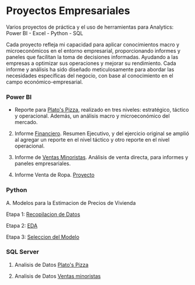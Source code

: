 # Proyectos Empresariales 
Varios proyectos de práctica y el uso de herramientas para Analytics:  Power BI - Excel - Python - SQL

Cada proyecto refleja mi capacidad para aplicar conocimientos macro y microeconómicos en el entorno empresarial, proporcionando informes y paneles que facilitan la toma de decisiones informadas. Ayudando a las empresas a optimizar sus operaciones y mejorar su rendimiento. Cada informe y análisis ha sido diseñado meticulosamente para abordar las necesidades específicas del negocio, con base al conocimiento en el campo económico-empresarial.

### Power BI

- Reporte para [Plato's Pizza](https://github.com/EvelynOr/4.Portafolio/tree/main/Proyectos_Empresariales/Pizza%20Challenge), realizado en tres niveles: estratégico, táctico y operacional. Además, un análisis macro y microeconómico del mercado.
    
2. Informe [Financiero](https://github.com/EvelynOr/4.Portafolio/tree/main/Proyectos_Empresariales/Finanzas). Resumen Ejecutivo, y del ejercicio original se amplió al agregar un reporte en el nivel táctico y otro reporte en el nivel operacional.

3. Informe de [Ventas Minoristas](https://github.com/EvelynOr/4.Portafolio/tree/main/Proyectos_Empresariales/Ventas%20Minorista). Análisis de venta directa, para informes y paneles empresariales. 

4. Informe Venta de Ropa. [Proyecto](https://github.com/EvelynOr/4.Portafolio/tree/main/Proyectos_Empresariales/Venta%20de%20Ropa)


### Python

A. Modelos para la Estimacion de Precios de Vivienda

Etapa 1: [Recopilacion de Datos](https://github.com/EvelynOr/Python/tree/main/1.%20Proyectos/1.%20House%20Price%20Prediction)

Etapa 2: [EDA](https://github.com/EvelynOr/Python/blob/main/1.%20Proyectos/1.%20House%20Price%20Prediction/Etapa%202_%20EDA_BostonHousing.ipynb)

Etapa 3: [Seleccion del Modelo](https://github.com/EvelynOr/Python/blob/main/1.%20Proyectos/1.%20House%20Price%20Prediction/Etapa%203_%20SeleccionModelo_BostonHousing%20.ipynb)



### SQL Server

1. Analisis de Datos [Plato's Pizza](https://github.com/EvelynOr/4.Portafolio/blob/main/Proyectos_Empresariales/Pizza%20Challenge/AnalisisDatos.sql)
   
2. Analisis de Datos [Ventas minoristas](https://github.com/EvelynOr/SQL/blob/main/2.%20Ventas%20Minorista/VentasMinoristas.sql)
